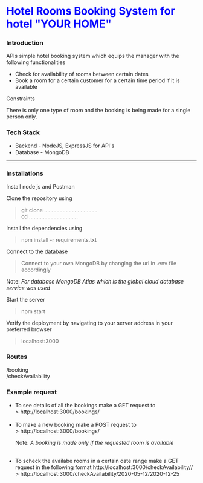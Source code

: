<body>
<h1 style="color:blue"> Hotel Rooms Booking System for hotel "YOUR HOME" </h1>

<h3>Introduction</h3>
<p> APIs simple hotel booking system which equips the manager with the following functionalities</p>
<ul>
  <li>Check for availability of rooms between certain dates</li>
  <li>Book a room for a certain customer for a certain time period if it is available</li>
</ul>
<p>Constraints</p>
There is only one type of room and the booking is being made for a single person only.

<h3>Tech Stack</h3>
<ul>
  <li>Backend - NodeJS, ExpressJS for API's</li>
  <li>Database - MongoDB</li>
</ul>
<hr>
<h3>Installations</h3>

Install node js and Postman <br>

Clone the repository using<br>
>git clone ................................... <br>
>cd ................................ <br>

Install the dependencies using<br>
>npm install -r requirements.txt <br>

Connect to the database <br>
>Connect to your own MongoDB by changing the url in .env file accordingly <br>

<p>Note: <i>For database MongoDB Atlas which is the global cloud database service was used</i></p>

Start the server<br>
>npm start<br>

Verify the deployment by navigating to your server address in your preferred browser<br>
>localhost:3000<br>

<h3>Routes</h3>
/booking <br>
/checkAvailability <br>

<h3>Example request</h3>
<ul>
  <li>
    To see details of all the bookings make a GET request to <br>
    > http://localhost:3000/bookings/
  </li><br>
  <li>
    To make a new booking make a POST request to <br>
    > http://localhost:3000/bookings/
    <br><p>Note:<i> A booking is made only if the requested room is available</i></p>
  </li><br>
  <li>
    To scheck the availabe rooms in a certain date range make a GET request in the following format http://localhost:3000/checkAvailability/<from-date>/<to-date><br>
    > http://localhost:3000/checkAvailability/2020-05-12/2020-12-25
  </li>
</ul>
</body>

